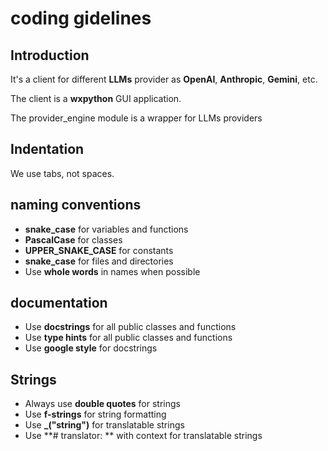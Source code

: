 # coding gidelines

## Introduction

It's a client for different **LLMs** provider as **OpenAI**, **Anthropic**, **Gemini**, etc.

The client is a **wxpython** GUI application.

The provider_engine module is a wrapper for LLMs providers

## Indentation

We use tabs, not spaces.

## naming conventions

- **snake_case** for variables and functions
- **PascalCase** for classes
- **UPPER_SNAKE_CASE** for constants
- **snake_case** for files and directories
- Use **whole words** in names when possible

## documentation

- Use **docstrings** for all public classes and functions
- Use **type hints** for all public classes and functions
- Use **google style** for docstrings

## Strings

- Always use **double quotes** for strings
- Use **f-strings** for string formatting
- Use **\_("string")** for translatable strings
- Use \*\*# translator: \*\* with context for translatable strings
